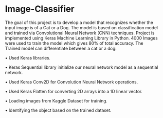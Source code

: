 # Image-Classifier
The goal of this project is to develop a model that recognizes whether the input image is of a Cat or a Dog. The model is based on classification model and trained via Convolutional Neural Network (CNN) techniques. Project is implemented using Keras Machine Learning Library in Python. 4000 Images were used to train the model which gives 80% of total accuracy. The Trained model can differentiate between a cat or a dog.

•	Used Keras libraries.

•	Keras Sequential library initialize our neural network model as a sequential network.

•	Used Keras Conv2D for Convolution Neural Network operations.

•	Used Keras Flatten for converting 2D arrays into a 1D linear vector.

•	Loading images from Kaggle Dataset for training.

•	Identifying the object based on the trained dataset.
